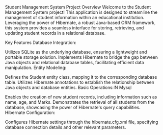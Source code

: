 Student Management System
Project Overview
Welcome to the Student Management System project! This application is designed to streamline the management of student information within an educational institution. Leveraging the power of Hibernate, a robust Java-based ORM framework, this system provides a seamless interface for storing, retrieving, and updating student records in a relational database.

Key Features
Database Integration:

Utilizes SQLite as the underlying database, ensuring a lightweight and portable storage solution.
Implements Hibernate to bridge the gap between Java objects and relational database tables, facilitating efficient data manipulation.
Entity Modeling:

Defines the Student entity class, mapping it to the corresponding database table.
Utilizes Hibernate annotations to establish the relationship between Java objects and database entities.
Basic Operations:IN Mysql

Enables the creation of new student records, including information such as name, age, and Marks.
Demonstrates the retrieval of all students from the database, showcasing the power of Hibernate's query capabilities.
Hibernate Configuration:

Configures Hibernate settings through the hibernate.cfg.xml file, specifying database connection details and other relevant parameters.
